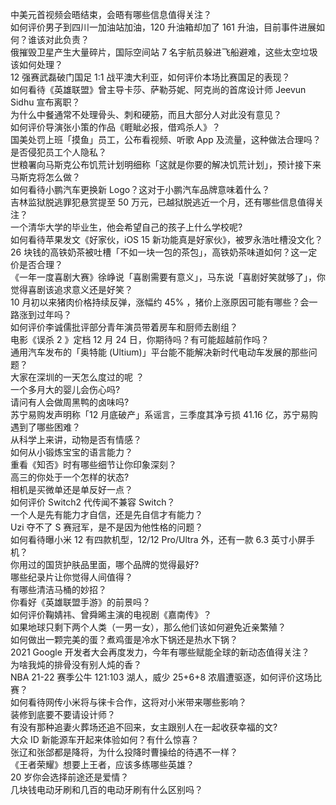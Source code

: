 中美元首视频会晤结束，会晤有哪些信息值得关注？  
如何评价男子到四川一加油站加油，120 升油箱却加了 161 升油，目前事件进展如何？谁该对此负责？  
俄摧毁卫星产生大量碎片，国际空间站 7 名宇航员躲进飞船避难，这些太空垃圾该如何处理？  
12 强赛武磊破门国足 1:1 战平澳大利亚，如何评价本场比赛国足的表现？  
如何看待《英雄联盟》曾主导卡莎、萨勒芬妮、阿克尚的首席设计师 Jeevun Sidhu 宣布离职？  
为什么中餐通常不处理骨头、刺和硬筋，而且大部分人对此没有意见？  
如何评价导演张小策的作品《睚眦必报，借鸡杀人》？  
国美处罚上班「摸鱼」员工，公布看视频、听歌 App 及流量，这种做法合理吗？是否侵犯员工个人隐私？  
世粮署向马斯克公布饥荒计划明细称「这就是你要的解决饥荒计划」，预计接下来马斯克将怎么做？  
如何看待小鹏汽车更换新 Logo？这对于小鹏汽车品牌意味着什么？  
吉林监狱脱逃罪犯悬赏提至 50 万元，已越狱脱逃近一个月，还有哪些信息值得关注？  
一个清华大学的毕业生，他会希望自己的孩子上什么学校呢?  
如何看待苹果发文《好家伙，iOS 15 新功能真是好家伙》，被罗永浩吐槽没文化？  
26 块钱的高铁奶茶被吐槽「不如一块一包的茶包」，高铁奶茶味道如何？这一定价是否合理？  
《一年一度喜剧大赛》徐峥说「喜剧需要有意义」，马东说「喜剧好笑就够了」，你觉得喜剧该追求意义还是好笑？  
10 月初以来猪肉价格持续反弹，涨幅约 45% ，猪价上涨原因可能有哪些？会一路涨到过年吗？  
如何评价李诚儒批评部分青年演员带着房车和厨师去剧组？  
电影《误杀 2 》定档 12 月 24 日，你期待吗？有可能超越前作吗？  
通用汽车发布的「奥特能 (Ultium)」平台能不能解决新时代电动车发展的那些问题？  
大家在深圳的一天怎么度过的呢 ？  
一个多月大的婴儿会伤心吗?  
请问有人会做周黑鸭的卤味吗?  
苏宁易购发声明称「12 月底破产」系谣言，三季度其净亏损 41.16 亿，苏宁易购遇到了哪些困难？  
从科学上来讲，动物是否有情感？  
如何从小锻炼宝宝的语言能力？  
重看《知否》时有哪些细节让你印象深刻？  
高三的你处于一个怎样的状态?  
相机是买微单还是单反好一点？  
如何评价 Switch2 代传闻不兼容 Switch？  
一个人是先有能力才自信，还是先自信才有能力？  
Uzi 夺不了 S 赛冠军，是不是因为他性格的问题？  
如何看待曝小米 12 有四款机型，12/12 Pro/Ultra 外，还有一款 6.3 英寸小屏手机？  
你用过的国货护肤品里面，哪个品牌的觉得最好?  
哪些纪录片让你觉得人间值得？  
有哪些清洁马桶的妙招？  
你看好《英雄联盟手游》的前景吗？  
如何评价鞠婧祎、曾舜晞主演的电视剧《嘉南传》？  
如果地球只剩下两个人类（一男一女），那么他们该如何避免近亲繁殖？  
如何做出一颗完美的蛋？煮鸡蛋是冷水下锅还是热水下锅？  
2021 Google 开发者大会再度发力，今年有哪些赋能全球的新动态值得关注？  
为啥我炖的排骨没有别人炖的香？  
NBA 21-22 赛季公牛 121:103 湖人，威少 25+6+8 浓眉遭驱逐，如何评价这场比赛？  
如何看待网传小米将与徕卡合作，这将对小米带来哪些影响？  
装修到底要不要请设计师？  
有没有那种追妻火葬场还追不回来，女主跟别人在一起收获幸福的文?  
大众 ID 新能源车开起来体验如何？有什么惊喜？  
张辽和张郃都是降将，为什么投降时曹操给的待遇不一样？  
《王者荣耀》想要上王者，应该多练哪些英雄？  
20 岁你会选择前途还是爱情？  
几块钱电动牙刷和几百的电动牙刷有什么区别吗？  

